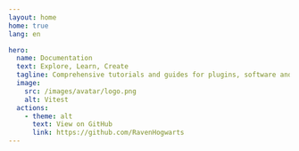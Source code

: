 ```yaml
---
layout: home
home: true
lang: en

hero:
  name: Documentation
  text: Explore, Learn, Create
  tagline: Comprehensive tutorials and guides for plugins, software and utilities developed by RavenHogwarts
  image:
    src: /images/avatar/logo.png
    alt: Vitest
  actions:
    - theme: alt
      text: View on GitHub
      link: https://github.com/RavenHogwarts
---
```


<script setup>
  import Home from "../.vitepress/theme/components/Home.vue"

  const categories = [
    {
      icon: 'Puzzle',
      title: 'Obsidian Plugins',
      items: [
        {
          icon: 'Gavel',
          title: 'RavenHogwarts Toolkit(OTK)',
          description: 'Multi-functional toolkit for enhanced productivity',
          link: '/obsidian-ravenhogwarts-toolkit/'
        },
        {
          icon: 'CodeXml',
          title: 'Ace Code Editor',
          description: 'Edit code files directly using the Ace editor',
          link: '/obsidian-ace-code-editor/'
        },
        {
          icon: 'Telescope',
          title: 'Yearly Glance',
          description: 'Annual events overview with customizable management.',
          link: '/obsidian-yearly-glance/'
        },
        {
          icon: 'Image',
          title: 'Custom Icons',
          description: 'Customize icons for workspaces and documents',
          link: '/obsidian-custom-icons/'
        },
      ]
    }
  ]
</script>

<HomeUnderline />

<Home :categories="categories" />